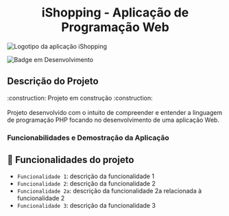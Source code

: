 

<h1 align="center"> iShopping - Aplicação de Programação Web </h1> 

![Logotipo da aplicação iShopping](https://user-images.githubusercontent.com/71740181/180852698-1f6e4b25-fd16-42ee-93ed-fdc6c83d45c3.png)

![Badge em Desenvolvimento](http://img.shields.io/static/v1?label=STATUS&message=EM%20DESENVOLVIMENTO&color=GREEN&style=for-the-badge)

<h2> Descrição do Projeto </h2>
:construction: Projeto em construção :construction:
<br>
<br>
Projeto desenvolvido com o intuito de compreender e entender a linguagem de programação PHP focando no desenvolvimento de uma aplicação Web.
<br>

<h3> Funcionabilidades e Demostração da Aplicação </h3>

## :hammer: Funcionalidades do projeto

- `Funcionalidade 1`: descrição da funcionalidade 1
- `Funcionalidade 2`: descrição da funcionalidade 2
- `Funcionalidade 2a`: descrição da funcionalidade 2a relacionada à funcionalidade 2
- `Funcionalidade 3`: descrição da funcionalidade 3

